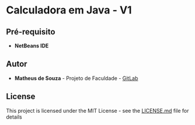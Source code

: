 # Calculadora em Java - V1

## Pré-requisito

* **NetBeans IDE** 

## Autor

* **Matheus de Souza** - Projeto de Faculdade - [GitLab](https://gitlab.com/matheus.souza/)

## License

This project is licensed under the MIT License - see the [LICENSE.md](LICENSE.md) file for details